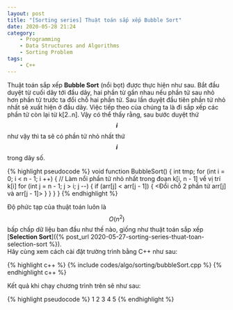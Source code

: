 ```yaml
---
layout: post
title: "[Sorting series] Thuật toán sắp xếp Bubble Sort"
date: 2020-05-28 21:24
category:
    - Programming
    - Data Structures and Algorithms
    - Sorting Problem
tags: 
    - C++
---
```


Thuật toán sắp xếp **Bubble Sort** (nổi bọt) được thực hiện như sau. Bắt đầu duyệt từ
cuối dãy tới đầu dãy, hai phần từ gần nhau nếu phần tử sau nhỏ hơn phần tử trước ta đổi
chỗ hai phần tử. Sau lần duyệt đầu tiên phần tử nhỏ nhất sẽ xuất hiện ở đầu dãy. Việc tiếp
theo của chúng ta là đi sắp xếp các phần tử còn lại từ k[2..n]. Vậy có thể thấy rằng, sau
bước duyệt thứ **$$i$$** như vậy thì ta sẽ có phần tử nhỏ nhất thứ **$$i$$** trong dãy số.

{% highlight pseudocode %}
void function BubbleSort() {
    int tmp;
    for (int i = 0; i < n - 1; i ++) {
        // Làm nổi phần tử nhỏ nhất trong đoạn k[i, n - 1] về vị trí k[i]
        for (int j = n - 1; j > i; j --) {
            if (arr[j] < arr[j - 1]) {
                <Đổi chỗ 2 phần tử arr[j] và arr[j - 1]>
            }
        }
    }
}
{% endhighlight %}

Độ phức tạp của thuật toán luôn là $$O(n^2)$$ bấp chấp dữ liệu ban đầu như thế nào, giống như thuật toán sắp xếp [**Selection Sort**]({% post_url 2020-05-27-sorting-series-thuat-toan-selection-sort %}).<br/>
Hãy cùng xem cách cài đặt trường trình bằng C++ như sau:

{% highlight c++ %}
{% include codes/algo/sorting/bubbleSort.cpp %}
{% endhighlight c++ %}

Kết quả khi chạy chương trình trên sẽ như sau:

{% highlight pseudocode %}
1	2	3	4	5
{% endhighlight %}
